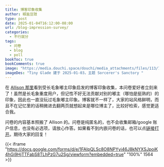 ```yaml
---
title: 博客印象收集
author: 椒盐豆豉
type: post
date: 2025-01-04T16:12:00-08:00
url: /blog-impression-survey/
categories:
  - 不行就分
tags:
  - 问卷
  - blog 
  - poll
bookToc: true
bookComments: true
image: "https://media.douchi.space/douchi/media_attachments/files/113/769/060/284/593/574/original/0532dd917a4a0c79.jpg"
imageDes: "Tiny Glade 建于 2025-01-03，主题 Sorcerer's Sanctory "
---
```


在 [Allison 那里](https://thewanderingallison.github.io/posts/blog_impression_survey/?utm_source=blog.douchi.space)看到受长毛象嘟主印象启发的博客印象收集，本问卷爱好者立刻来了！虽然是长毛象重度用户，但记性不好无法贡献对别的嘟主（哪怕是挺熟的）的印象，因此也一直没玩过毛象嘟主印象。博客就不一样了，大家的站风格鲜明，而且不在记忆里的话稍微进去翻两页就想起来是哪位博主了，比较好检索，感觉更适合我。

<!--more-->

问卷的内容基本照搬了 Allison 的。问卷是纯匿名的，也不会收集邮箱/google 账户信息，也没有必选项，请放心作答。如果看不到内嵌问卷的话，也可以点[链接打开](https://forms.gle/Auhcv7VNAkrpYvSv6)。期待大家的回复！

{{< iframe "https://docs.google.com/forms/d/e/1FAIpQLSc8O8NPYyi46J8kNYXSJpoiK4hGi9HjTTFabS8TLhPzG7u2Sg/viewform?embedded=true" "100%" 1564 >}}